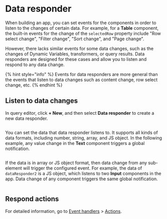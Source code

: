 # Data responder

When building an app, you can set events for the components in order to listen to the changes of certain data. For example, for a **Table** component, the built-in events for the change of the `selectedRow` property include "Row select change", "Filter change", "Sort change", and "Page change".

However, there lacks similar events for some data changes, such as the changes of Dynamic Variables, transformers, or query results. Data responders are designed for these cases and allow you to listen and respond to any data change.

{% hint style="info" %}
Events for data responders are more general than the events that listen to data changes such as content change, row select change, etc.
{% endhint %}

## Listen to data changes

In query editor, click **+ New**, and then select **Data responder** to create a new data responder.

<figure><img src="../../.gitbook/assets/data-responder-1.png" alt=""><figcaption></figcaption></figure>

You can set the data that data responder listens to. It supports all kinds of data formats, including number, string, array, and JS object. In the following example, any value change in the **Text** component triggers a global notification.

<figure><img src="../../.gitbook/assets/data-responder-2.png" alt=""><figcaption></figcaption></figure>

If the data is in array or JS object format, then data change from any sub-element will trigger the configured event. For example, the data of `dataResponder2` is a JS object, which listens to two **Input** components in the app. Data change of any component triggers the same global notification.

<figure><img src="../../.gitbook/assets/data-responder-3.png" alt=""><figcaption></figcaption></figure>

## Respond actions

For detailed information, go to [Event handlers](../event-handlers.md) > [Actions](../event-handlers.md#actions).
